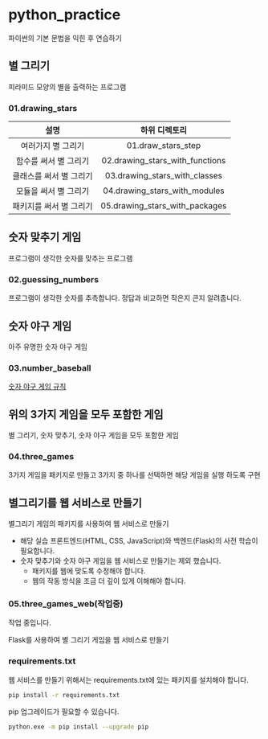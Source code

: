 # python_practice

파이썬의 기본 문법을 익힌 후 연습하기

## 별 그리기

피라미드 모양의 별을 출력하는 프로그램

### 01.drawing_stars

| 설명 | 하위 디렉토리 |
|:---:|:---:|
| 여러가지 별 그리기 | 01.draw_stars_step |
| 함수를 써서 별 그리기 | 02.drawing_stars_with_functions |
| 클래스를 써서 별 그리기 | 03.drawing_stars_with_classes |
| 모듈을 써서 별 그리기 | 04.drawing_stars_with_modules |
| 패키지를 써서 별 그리기 | 05.drawing_stars_with_packages |

## 숫자 맞추기 게임

프로그램이 생각한 숫자를 맞추는 프로그램

### 02.guessing_numbers

프로그램이 생각한 숫자를 추측합니다. 정답과 비교하면 작은지 큰지 알려줍니다.

<!-- | 설명 | 소스 디렉토리 |
|:---:|:---:|
| 숫자 맞추기 | 01.guessing_numbers | -->

## 숫자 야구 게임

아주 유명한 숫자 야구 게임

### 03.number_baseball

[숫자 야구 게임 규칙](https://namu.wiki/w/%EC%88%AB%EC%9E%90%EC%95%BC%EA%B5%AC)

## 위의 3가지 게임을 모두 포함한 게임

별 그리기, 숫자 맞추기, 숫자 야구 게임을 모두 포함한 게임

### 04.three_games

3가지 게임을 패키지로 만들고 3가지 중 하나를 선택하면 해당 게임을 실행 하도록 구현

## 별그리기를 웹 서비스로 만들기

별그리기 게임의 패키지를 사용하여 웹 서비스로 만들기

- 해당 실습 프론트엔드(HTML, CSS, JavaScript)와 백엔드(Flask)의 사전 학습이 필요합니다.
- 숫자 맞추기와 숫자 야구 게임을 웹 서비스로 만들기는 제외 했습니다.
  - 패키지를 웹에 맞도록 수정해야 합니다.
  - 웹의 작동 방식을 조금 더 깊이 있게 이해해야 합니다.

### 05.three_games_web(작업중)

작업 중입니다.

Flask를 사용하여 별 그리기 게임을 웹 서비스로 만들기

### requirements.txt

웹 서비스를 만들기 위해서는 requirements.txt에 있는 패키지를 설치해야 합니다.

```bash
pip install -r requirements.txt
```

pip 업그레이드가 필요할 수 있습니다.

```bash
python.exe -m pip install --upgrade pip
```
